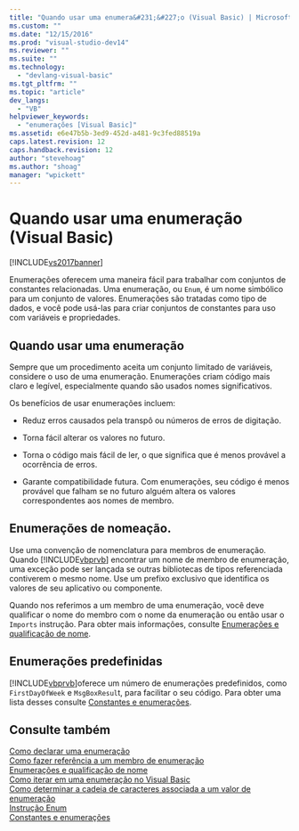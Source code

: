 ```yaml
---
title: "Quando usar uma enumera&#231;&#227;o (Visual Basic) | Microsoft Docs"
ms.custom: ""
ms.date: "12/15/2016"
ms.prod: "visual-studio-dev14"
ms.reviewer: ""
ms.suite: ""
ms.technology: 
  - "devlang-visual-basic"
ms.tgt_pltfrm: ""
ms.topic: "article"
dev_langs: 
  - "VB"
helpviewer_keywords: 
  - "enumerações [Visual Basic]"
ms.assetid: e6e47b5b-3ed9-452d-a481-9c3fed88519a
caps.latest.revision: 12
caps.handback.revision: 12
author: "stevehoag"
ms.author: "shoag"
manager: "wpickett"
---
```

# Quando usar uma enumera&#231;&#227;o (Visual Basic)
[!INCLUDE[vs2017banner](../../../../csharp/includes/vs2017banner.md)]

Enumerações oferecem uma maneira fácil para trabalhar com conjuntos de constantes relacionadas.  Uma enumeração, ou `Enum`, é um nome simbólico para um conjunto de valores.  Enumerações são tratadas como tipo de dados, e você pode usá\-las para criar conjuntos de constantes para uso com variáveis e propriedades.  
  
## Quando usar uma enumeração  
 Sempre que um procedimento aceita um conjunto limitado de variáveis, considere o uso de uma enumeração.  Enumerações criam código mais claro e legível, especialmente quando são usados nomes significativos.  
  
 Os benefícios de usar enumerações incluem:  
  
-   Reduz erros causados pela transpô ou números de erros de digitação.  
  
-   Torna fácil alterar os valores no futuro.  
  
-   Torna o código mais fácil de ler, o que significa que é menos provável a ocorrência de erros.  
  
-   Garante compatibilidade futura.  Com enumerações, seu código é menos provável que falham se no futuro alguém altera os valores correspondentes aos nomes de membro.  
  
## Enumerações de nomeação.  
 Use uma convenção de nomenclatura para membros de enumeração.  Quando [!INCLUDE[vbprvb](../../../../csharp/programming-guide/concepts/linq/includes/vbprvb_md.md)] encontrar um nome de membro de enumeração, uma exceção pode ser lançada se outras bibliotecas de tipos referenciada contiverem o mesmo nome.  Use um prefixo exclusivo que identifica os valores de seu aplicativo ou componente.  
  
 Quando nos referimos a um membro de uma enumeração, você deve qualificar o nome do membro com o nome da enumeração ou então usar o `Imports` instrução.  Para obter mais informações, consulte [Enumerações e qualificação de nome](../../../../visual-basic/programming-guide/language-features/constants-enums/enumerations-and-name-qualification.md).  
  
## Enumerações predefinidas  
 [!INCLUDE[vbprvb](../../../../csharp/programming-guide/concepts/linq/includes/vbprvb_md.md)]oferece um número de enumerações predefinidos, como `FirstDayOfWeek` e `MsgBoxResul`t, para facilitar o seu código.  Para obter uma lista desses consulte [Constantes e enumerações](../../../../visual-basic/language-reference/constants-and-enumerations.md).  
  
## Consulte também  
 [Como declarar uma enumeração](../../../../visual-basic/programming-guide/language-features/constants-enums/how-to-declare-enumerations.md)   
 [Como fazer referência a um membro de enumeração](../../../../visual-basic/programming-guide/language-features/constants-enums/how-to-refer-to-an-enumeration-member.md)   
 [Enumerações e qualificação de nome](../../../../visual-basic/programming-guide/language-features/constants-enums/enumerations-and-name-qualification.md)   
 [Como iterar em uma enumeração no Visual Basic](../Topic/How%20to:%20Iterate%20Through%20An%20Enumeration%20in%20Visual%20Basic.md)   
 [Como determinar a cadeia de caracteres associada a um valor de enumeração](../../../../visual-basic/programming-guide/language-features/constants-enums/how-to-determine-the-string-associated-with-an-enumeration-value.md)   
 [Instrução Enum](../../../../visual-basic/language-reference/statements/enum-statement.md)   
 [Constantes e enumerações](../../../../visual-basic/language-reference/constants-and-enumerations.md)